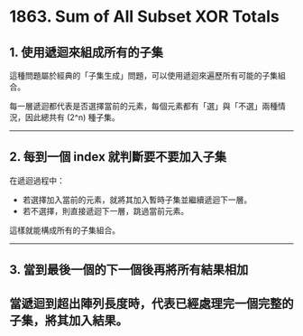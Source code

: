 # 1863. Sum of All Subset XOR Totals

## 1. 使用遞迴來組成所有的子集
這種問題屬於經典的「子集生成」問題，可以使用遞迴來遍歷所有可能的子集組合。

每一層遞迴都代表是否選擇當前的元素，每個元素都有「選」與「不選」兩種情況，因此總共有 \(2^n\) 種子集。

---

## 2. 每到一個 index 就判斷要不要加入子集
在遞迴過程中：
- 若選擇加入當前的元素，就將其加入暫時子集並繼續遞迴下一層。
- 若不選擇，則直接遞迴下一層，跳過當前元素。

這樣就能構成所有的子集組合。

---

## 3. 當到最後一個的下一個後再將所有結果相加
當遞迴到超出陣列長度時，代表已經處理完一個完整的子集，將其加入結果。
---

